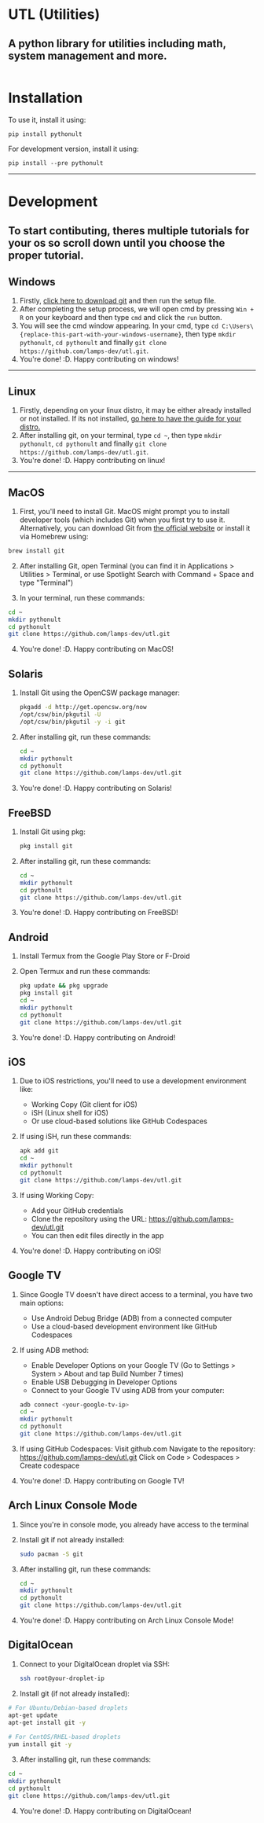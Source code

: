 # UTL (Utilities)
## A python library for utilities including math, system management and more.
```
```
# Installation
To use it, install it using:
```
pip install pythonult
```
For development version, install it using:
```
pip install --pre pythonult
```
___
# Development
**To start contibuting, theres multiple tutorials for your os so scroll down until you choose the proper tutorial.**
---
## **Windows**
1. Firstly, [click here to download git](https://git-scm.com/download/win) and then run the setup file.
2. After completing the setup process, we will open cmd by pressing ```Win + R``` on your keyboard and then type ```cmd``` and click the ```run``` button.
3. You will see the cmd window appearing. In your cmd, type ```cd C:\Users\{replace-this-part-with-your-windows-username}```, then type ```mkdir pythonult```, ```cd pythonult``` and finally ```git clone https://github.com/lamps-dev/utl.git```.
4. You're done! :D. Happy contributing on windows!
---
## **Linux**
1. Firstly, depending on your linux distro, it may be either already installed or not installed. If its not installed, [go here to have the guide for your distro.](https://git-scm.com/downloads/linux)
2. After installing git, on your terminal, type ```cd ~```, then type ```mkdir pythonult```, ```cd pythonult``` and finally ```git clone https://github.com/lamps-dev/utl.git```.
4. You're done! :D. Happy contributing on linux!
---
## **MacOS**
1. First, you'll need to install Git. MacOS might prompt you to install developer tools (which includes Git) when you first try to use it. Alternatively, you can download Git from [the official website](https://git-scm.com/download/mac) or install it via Homebrew using:
```bash
brew install git
```

2. After installing Git, open Terminal (you can find it in Applications > Utilities > Terminal, or use Spotlight Search with Command + Space and type "Terminal")

3. In your terminal, run these commands:
```bash
cd ~
mkdir pythonult
cd pythonult
git clone https://github.com/lamps-dev/utl.git
```

4. You're done! :D. Happy contributing on MacOS!

## **Solaris**
1. Install Git using the OpenCSW package manager:
   ```bash
   pkgadd -d http://get.opencsw.org/now
   /opt/csw/bin/pkgutil -U
   /opt/csw/bin/pkgutil -y -i git
   ```

2. After installing git, run these commands:
   ```bash
   cd ~
   mkdir pythonult
   cd pythonult
   git clone https://github.com/lamps-dev/utl.git
   ```

3. You're done! :D. Happy contributing on Solaris!

## **FreeBSD**
1. Install Git using pkg:
   ```bash
   pkg install git
   ```

2. After installing git, run these commands:
   ```bash
   cd ~
   mkdir pythonult
   cd pythonult
   git clone https://github.com/lamps-dev/utl.git
   ```

3. You're done! :D. Happy contributing on FreeBSD!

## **Android**
1. Install Termux from the Google Play Store or F-Droid

2. Open Termux and run these commands:
   ```bash
   pkg update && pkg upgrade
   pkg install git
   cd ~
   mkdir pythonult
   cd pythonult
   git clone https://github.com/lamps-dev/utl.git
   ```

3. You're done! :D. Happy contributing on Android!

## **iOS**
1. Due to iOS restrictions, you'll need to use a development environment like:
   - Working Copy (Git client for iOS)
   - iSH (Linux shell for iOS)
   - Or use cloud-based solutions like GitHub Codespaces

2. If using iSH, run these commands:
   ```bash
   apk add git
   cd ~
   mkdir pythonult
   cd pythonult
   git clone https://github.com/lamps-dev/utl.git
   ```

3. If using Working Copy:
   - Add your GitHub credentials
   - Clone the repository using the URL: https://github.com/lamps-dev/utl.git
   - You can then edit files directly in the app

4. You're done! :D. Happy contributing on iOS!


## **Google TV**
1. Since Google TV doesn't have direct access to a terminal, you have two main options:
   - Use Android Debug Bridge (ADB) from a connected computer
   - Use a cloud-based development environment like GitHub Codespaces

2. If using ADB method:
   - Enable Developer Options on your Google TV (Go to Settings > System > About and tap Build Number 7 times)
   - Enable USB Debugging in Developer Options
   - Connect to your Google TV using ADB from your computer:
   ```bash
   adb connect <your-google-tv-ip>
   cd ~
   mkdir pythonult
   cd pythonult
   git clone https://github.com/lamps-dev/utl.git

3. If using GitHub Codespaces:
Visit github.com
Navigate to the repository: https://github.com/lamps-dev/utl.git Click on Code > Codespaces > Create codespace

4. You're done! :D. Happy contributing on Google TV!

## **Arch Linux Console Mode**
1. Since you're in console mode, you already have access to the terminal

2. Install git if not already installed:
   ```bash
   sudo pacman -S git
   ```

3. After installing git, run these commands:
   ```bash
   cd ~
   mkdir pythonult
   cd pythonult
   git clone https://github.com/lamps-dev/utl.git
   ```

4. You're done! :D. Happy contributing on Arch Linux Console Mode!

## **DigitalOcean**
1. Connect to your DigitalOcean droplet via SSH:
   ```bash
   ssh root@your-droplet-ip

2. Install git (if not already installed):
```bash
# For Ubuntu/Debian-based droplets
apt-get update
apt-get install git -y
   
# For CentOS/RHEL-based droplets
yum install git -y
```

3. After installing git, run these commands:
```bash
cd ~
mkdir pythonult
cd pythonult
git clone https://github.com/lamps-dev/utl.git
```
4. You're done! :D. Happy contributing on DigitalOcean!